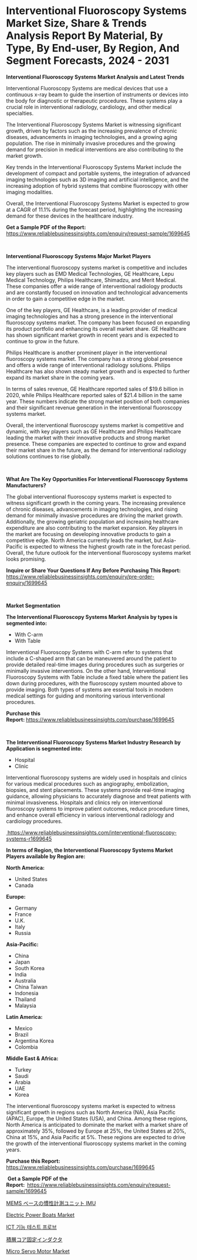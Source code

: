 <p><h1>Interventional Fluoroscopy Systems Market Size, Share & Trends Analysis Report By Material, By Type, By End-user, By Region, And Segment Forecasts, 2024 - 2031</h1></p><p><strong>Interventional Fluoroscopy Systems Market Analysis and Latest Trends</strong></p>
<p><p>Interventional Fluoroscopy Systems are medical devices that use a continuous x-ray beam to guide the insertion of instruments or devices into the body for diagnostic or therapeutic procedures. These systems play a crucial role in interventional radiology, cardiology, and other medical specialties.</p><p>The Interventional Fluoroscopy Systems Market is witnessing significant growth, driven by factors such as the increasing prevalence of chronic diseases, advancements in imaging technologies, and a growing aging population. The rise in minimally invasive procedures and the growing demand for precision in medical interventions are also contributing to the market growth.</p><p>Key trends in the Interventional Fluoroscopy Systems Market include the development of compact and portable systems, the integration of advanced imaging technologies such as 3D imaging and artificial intelligence, and the increasing adoption of hybrid systems that combine fluoroscopy with other imaging modalities.</p><p>Overall, the Interventional Fluoroscopy Systems Market is expected to grow at a CAGR of 11.1% during the forecast period, highlighting the increasing demand for these devices in the healthcare industry.</p></p>
<p><strong>Get a Sample PDF of the Report:&nbsp;</strong> <a href="https://www.reliablebusinessinsights.com/enquiry/request-sample/1699645">https://www.reliablebusinessinsights.com/enquiry/request-sample/1699645</a></p>
<p>&nbsp;</p>
<p><strong>Interventional Fluoroscopy Systems Major Market Players</strong></p>
<p><p>The interventional fluoroscopy systems market is competitive and includes key players such as EMD Medical Technologies, GE Healthcare, Lepu Medical Technology, Philips Healthcare, Shimadzu, and Merit Medical. These companies offer a wide range of interventional radiology products and are constantly focused on innovation and technological advancements in order to gain a competitive edge in the market.</p><p>One of the key players, GE Healthcare, is a leading provider of medical imaging technologies and has a strong presence in the interventional fluoroscopy systems market. The company has been focused on expanding its product portfolio and enhancing its overall market share. GE Healthcare has shown significant market growth in recent years and is expected to continue to grow in the future.</p><p>Philips Healthcare is another prominent player in the interventional fluoroscopy systems market. The company has a strong global presence and offers a wide range of interventional radiology solutions. Philips Healthcare has also shown steady market growth and is expected to further expand its market share in the coming years.</p><p>In terms of sales revenue, GE Healthcare reported sales of $19.6 billion in 2020, while Philips Healthcare reported sales of $21.4 billion in the same year. These numbers indicate the strong market position of both companies and their significant revenue generation in the interventional fluoroscopy systems market.</p><p>Overall, the interventional fluoroscopy systems market is competitive and dynamic, with key players such as GE Healthcare and Philips Healthcare leading the market with their innovative products and strong market presence. These companies are expected to continue to grow and expand their market share in the future, as the demand for interventional radiology solutions continues to rise globally.</p></p>
<p>&nbsp;</p>
<p><strong>What Are The Key Opportunities For Interventional Fluoroscopy Systems Manufacturers?</strong></p>
<p><p>The global interventional fluoroscopy systems market is expected to witness significant growth in the coming years. The increasing prevalence of chronic diseases, advancements in imaging technologies, and rising demand for minimally invasive procedures are driving the market growth. Additionally, the growing geriatric population and increasing healthcare expenditure are also contributing to the market expansion. Key players in the market are focusing on developing innovative products to gain a competitive edge. North America currently leads the market, but Asia-Pacific is expected to witness the highest growth rate in the forecast period. Overall, the future outlook for the interventional fluoroscopy systems market looks promising.</p></p>
<p><strong>Inquire or Share Your Questions If Any Before Purchasing This Report:</strong> <a href="https://www.reliablebusinessinsights.com/enquiry/pre-order-enquiry/1699645">https://www.reliablebusinessinsights.com/enquiry/pre-order-enquiry/1699645</a></p>
<p>&nbsp;</p>
<p><strong>Market Segmentation</strong></p>
<p><strong>The Interventional Fluoroscopy Systems Market Analysis by types is segmented into:</strong></p>
<p><ul><li>With C-arm</li><li>With Table</li></ul></p>
<p><p>Interventional Fluoroscopy Systems with C-arm refer to systems that include a C-shaped arm that can be maneuvered around the patient to provide detailed real-time images during procedures such as surgeries or minimally invasive interventions. On the other hand, Interventional Fluoroscopy Systems with Table include a fixed table where the patient lies down during procedures, with the fluoroscopy system mounted above to provide imaging. Both types of systems are essential tools in modern medical settings for guiding and monitoring various interventional procedures.</p></p>
<p><strong>Purchase this Report:&nbsp;</strong><a href="https://www.reliablebusinessinsights.com/purchase/1699645">https://www.reliablebusinessinsights.com/purchase/1699645</a></p>
<p>&nbsp;</p>
<p><strong>The Interventional Fluoroscopy Systems Market Industry Research by Application is segmented into:</strong></p>
<p><ul><li>Hospital</li><li>Clinic</li></ul></p>
<p><p>Interventional fluoroscopy systems are widely used in hospitals and clinics for various medical procedures such as angiography, embolization, biopsies, and stent placements. These systems provide real-time imaging guidance, allowing physicians to accurately diagnose and treat patients with minimal invasiveness. Hospitals and clinics rely on interventional fluoroscopy systems to improve patient outcomes, reduce procedure times, and enhance overall efficiency in various interventional radiology and cardiology procedures.</p></p>
<p><a href="https://www.reliablebusinessinsights.com/interventional-fluoroscopy-systems-r1699645">&nbsp;https://www.reliablebusinessinsights.com/interventional-fluoroscopy-systems-r1699645</a></p>
<p><strong>In terms of Region, the Interventional Fluoroscopy Systems Market Players available by Region are:</strong></p>
<p>
    <p> <strong> North America: </strong>
        <ul>
            <li>United States</li>
            <li>Canada</li>
        </ul>
        </p> 
    <p> <strong> Europe: </strong>
        <ul>
            <li>Germany</li>
            <li>France</li>
            <li>U.K.</li>
            <li>Italy</li>
            <li>Russia</li>
        </ul>
        </p> 
    <p> <strong> Asia-Pacific: </strong>
        <ul>
            <li>China</li>
            <li>Japan</li>
            <li>South Korea</li>
            <li>India</li>
            <li>Australia</li>
            <li>China Taiwan</li>
            <li>Indonesia</li>
            <li>Thailand</li>
            <li>Malaysia</li>
        </ul>
        </p> 
    <p> <strong> Latin America: </strong>
        <ul>
            <li>Mexico</li>
            <li>Brazil</li>
            <li>Argentina Korea</li>
            <li>Colombia</li>
        </ul>
        </p> 
    <p> <strong> Middle East & Africa: </strong>
        <ul>
            <li>Turkey</li>
            <li>Saudi</li>
            <li>Arabia</li>
            <li>UAE</li>
            <li>Korea</li>
        </ul>
    </p>
    </p>
<p><p>The interventional fluoroscopy systems market is expected to witness significant growth in regions such as North America (NA), Asia Pacific (APAC), Europe, the United States (USA), and China. Among these regions, North America is anticipated to dominate the market with a market share of approximately 35%, followed by Europe at 25%, the United States at 20%, China at 15%, and Asia Pacific at 5%. These regions are expected to drive the growth of the interventional fluoroscopy systems market in the coming years.</p></p>
<p><strong>Purchase this Report: </strong><a href="https://www.reliablebusinessinsights.com/purchase/1699645">https://www.reliablebusinessinsights.com/purchase/1699645</a></p>
<p>&nbsp;<strong>Get a Sample PDF of the Report:&nbsp;&nbsp;</strong><a href="https://www.reliablebusinessinsights.com/enquiry/request-sample/1699645">https://www.reliablebusinessinsights.com/enquiry/request-sample/1699645</a></p>
<p><strong></strong></p>
<p><p><a href="https://github.com/xtkhtofdt934839/Market-Research-Report-List-2/blob/main/5521337123819.md">MEMS ベースの慣性計測ユニット IMU</a></p><p><a href="https://github.com/dringals/Market-Research-Report-List-4/blob/main/electric-power-boats-market.md">Electric Power Boats Market</a></p><p><a href="https://github.com/mpodehpw07370073/Market-Research-Report-List-2/blob/main/5284742109130.md">ICT 기능 테스트 프로브</a></p><p><a href="https://github.com/ddwcuskozol07187/Market-Research-Report-List-2/blob/main/5754044123820.md">積層コア固定インダクタ</a></p><p><a href="https://github.com/mharielmesa/Market-Research-Report-List-3/blob/main/micro-servo-motor-market.md">Micro Servo Motor Market</a></p></p>
